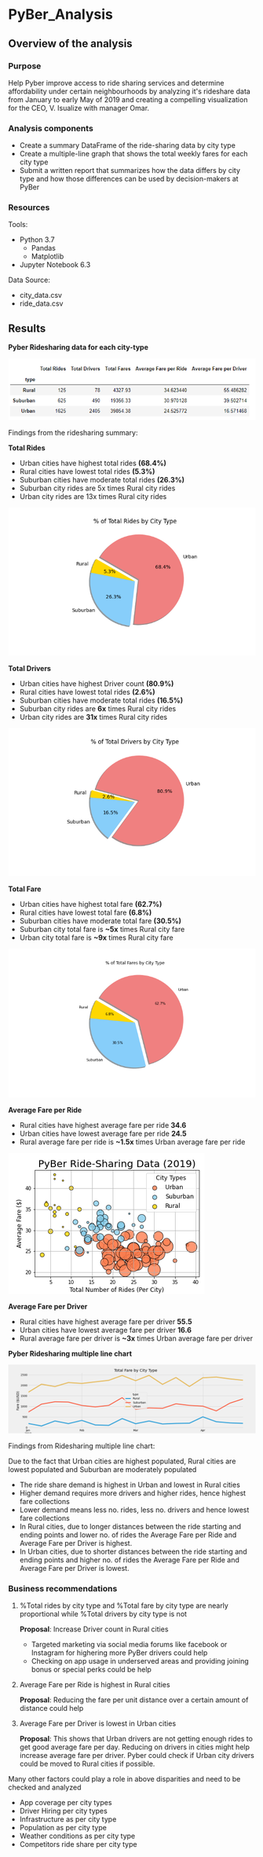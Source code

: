 # PyBer_Analysis

## Overview of the analysis

### Purpose 

Help Pyber improve access to ride sharing services and determine affordability under certain neighbourhoods by analyzing it's rideshare data from January to early May of 2019 
and creating a compelling visualization for the CEO, V. Isualize with manager Omar.

### Analysis components
- Create a summary DataFrame of the ride-sharing data by city type
- Create a multiple-line graph that shows the total weekly fares for each city type
- Submit a written report that summarizes how the data differs by city type and how those differences can be used by decision-makers at PyBer

### Resources
Tools:
- Python 3.7
  - Pandas
  - Matplotlib
- Jupyter Notebook 6.3

Data Source:
- city_data.csv
- ride_data.csv

## Results

   **Pyber Ridesharing data for each city-type**
  
  ![Summary DataFrame](https://github.com/Sheetaltkr/PyBer_Analysis/blob/main/analysis/Pyber_summary_dataframe.png)
  
  Findings from the ridesharing summary:
  
   **Total Rides**
   
   -   Urban cities have highest total rides **(68.4%)** 
   -   Rural cities have lowest total rides **(5.3%)**
   -   Suburban cities have moderate total rides **(26.3%)** 
   -   Suburban city rides are 5x times Rural city rides
   -   Urban city rides are 13x times Rural city rides
    
  ![r](https://github.com/Sheetaltkr/PyBer_Analysis/blob/main/analysis/Fig6.png) 
    
   **Total Drivers**
   
   -   Urban cities have highest Driver count **(80.9%)**
   -   Rural cities have lowest total rides **(2.6%)**
   -   Suburban cities have moderate total rides **(16.5%)** 
   -   Suburban city rides are **6x** times Rural city rides
   -   Urban city rides are **31x** times Rural city rides
   
   ![d](https://github.com/Sheetaltkr/PyBer_Analysis/blob/main/analysis/Fig7.png) 
   
   **Total Fare**
   
   -   Urban cities have highest total fare **(62.7%)** 
   -   Rural cities have lowest total fare **(6.8%)**
   -   Suburban cities have moderate total fare **(30.5%)** 
   -   Suburban city total fare is **~5x** times Rural city fare
   -   Urban city total fare is **~9x** times Rural city fare
  
  ![f](https://github.com/Sheetaltkr/PyBer_Analysis/blob/main/analysis/Fig5.png) 
  
  **Average Fare per Ride**
   
   -   Rural cities have highest average fare per ride **34.6**
   -   Urban cities have lowest average fare per ride **24.5**
   -   Rural average fare per ride is **~1.5x** times Urban average fare per ride

  ![f](https://github.com/Sheetaltkr/PyBer_Analysis/blob/main/analysis/Fig.png) 

   **Average Fare per Driver**
   
   -   Rural cities have highest average fare per driver **55.5**
   -   Urban cities have lowest average fare per driver **16.6**
   -   Rural average fare per driver is **~3x** times Urban average fare per driver

 
  **Pyber Ridesharing multiple line chart**
  
  ![Pyber_fare_summary](https://github.com/Sheetaltkr/PyBer_Analysis/blob/main/analysis/Pyber_fare_summary.png)
  
  Findings from Ridesharing multiple line chart:
  
  Due to the fact that Urban cities are highest populated, Rural cities are lowest populated and Suburban are moderately populated 
   -   The ride share demand is highest in Urban and lowest in Rural cities
   -   Higher demand requires more drivers and higher rides, hence highest fare collections
   -   Lower demand means less no. rides, less no. drivers and hence lowest fare collections
   -   In Rural cities, due to longer distances between the ride starting and ending points and lower no. of rides the Average Fare per Ride and Average Fare per Driver is              highest.
   -   In Urban cities, due to shorter distances between the ride starting and ending points and higher no. of rides the Average Fare per Ride and Average Fare per Driver is            lowest. 


  ### Business recommendations
  
   1. %Total rides by city type and %Total fare by city type are nearly proportional while %Total drivers by city type is not
   
      **Proposal**:  Increase Driver count in Rural cities
   
      -  Targeted marketing via social media forums like facebook or Instagram for highering more PyBer drivers could help 
      -  Checking on app usage in underserved areas and providing joining bonus or special perks could be help
       
   2. Average Fare per Ride is highest in Rural cities
   
      **Proposal**:  Reducing the fare per unit distance over a certain amount of distance could help
   
   3. Average Fare per Driver is lowest in Urban cities
   
      **Proposal**:  This shows that Urban drivers are not getting enough rides to get good average fare per day. Reducing on drivers in cities might help increase average fare       per driver. Pyber could check if Urban city drivers could be moved to Rural cities if possible.
   
   Many other factors could play a role in above disparities and need to be checked and analyzed

   -    App coverage per city types
   -    Driver Hiring per city types
   -    Infrastructure as per city type
   -    Population as per city type
   -    Weather conditions as per city type
   -    Competitors ride share per city type

   
   

